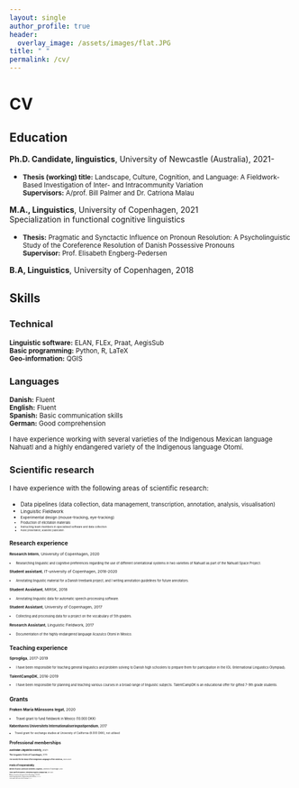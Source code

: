 ```yaml
---
layout: single
author_profile: true
header:
  overlay_image: /assets/images/flat.JPG
title: " "
permalink: /cv/
---
```


# CV

## Education

**Ph.D. Candidate, linguistics**, University of Newcastle (Australia), 2021-  

* <small> **Thesis (working) title:** Landscape, Culture, Cognition, and Language: A Fieldwork-Based Investigation of Inter- and Intracommunity Variation   
**Supervisors:** A/prof. Bill Palmer and Dr. Catriona Malau </small>

**M.A., Linguistics**, University of Copenhagen, 2021    
Specialization in functional cognitive linguistics  

* <small> **Thesis:** Pragmatic and Synctactic Influence on Pronoun Resolution: A Psycholinguistic Study of the Coreference Resolution of Danish Possessive Pronouns  
**Supervisor:** Prof. Elisabeth Engberg-Pedersen </small>

**B.A, Linguistics**, University of Copenhagen, 2018  

## Skills

### Technical

<small>**Linguistic software:** ELAN, FLEx, Praat, AegisSub </small>  
<small>**Basic programming:** Python, R, LaTeX </small>  
<small>**Geo-information:** QGIS</small>  

### Languages

<small>**Danish:**	Fluent</small>  
<small>**English:**	Fluent</small>  
<small>**Spanish:**	Basic communication skills</small>  
<small>**German:**	Good comprehension</small>  

<small>I have experience working with several varieties of the Indigenous Mexican language Nahuatl and a highly endangered variety of the Indigenous language Otomí.</small>

### Scientific research

<small> I have experience with the following areas of scientific research:
* <small> Data pipelines (data collection, data management, transcription, annotation, analysis, visualisation)
* <small> Linguistic Fieldwork
* <small> Experimental design (mouse-tracking, eye-tracking)
* <small> Production of elicitation materials
* <small> Instructing team members in specialised software and data collection
* <small> Public presentation, academic publication

## Research experience

**Research Intern**, University of Copenhagen, 2020  

* <small> Researching linguistic and cognitive preferences regarding the use of different orientational systems in two varieties of Nahuatl as part of the Nahuatl Space Project. </small>

**Student assistant**, IT-university of Copenhagen, 2018-2020  

* <small> Annotating linguistic material for a Danish treebank project, and I writing annotation guidelines for future annotators. </small>

**Student Assistant**, MIRSK, 2018  

* <small> Annotating linguistic data for automatic speech-processing software. </small>

**Student Assistant**, University of Copenhagen, 2017  

* <small> Collecting and processing data for a project on the vocabulary of 5th graders. </small>

**Research Assistant**, Linguistic Fieldwork, 2017  

* <small> Documentation of the highly endangered language Acazulco Otomí in Mexico. </small>

## Teaching experience

**Sprogliga**, 2017-2019  

* <small> I have been responsible for teaching general linguistics and problem solving to Danish high schoolers to prepare them for participation in the IOL (International Linguistics Olympiad). </small>

**TalentCampDK**, 2016-2019  
* <small> I have been responsible for planning and teaching various courses in a broad range of linguistic subjects. TalentCampDK is an educational offer for gifted 7-9th grade students. </small>

## Grants

**Frøken Maria Månssons legat**, 2020
* <small> Travel grant to fund fieldwork in Mexico (10.000 DKK)

**Københavns Universitets Internationaliseringsstipendium**, 2017
* <small> Travel grant for exchange studies at University of California (8.000 DKK), not utilised

## Professional memberships

<small> **Australian Linguistics Society,** 2021-

<small> **The Linguistic Circle of Copenhagen,** 2015-

<small> **The Society for the Study of the Indigenous Languages of the Americas,** 2020-2021

## Posts of responsibility

<small> **Member of quota 2-admission committee, Linguistics,** University of Copenhagen, 2020

<small> **Team Leader for the Danish IOL (International Linguistics Olympiad) team,** 2017-2020

<small> **Member of committee, the Linguistic Circle of Copenhagen,** 2016-2020

<small> **Member of organising committee, Sprogvidenskabelig Studenterkonference,** 2016-2020

<small> **Chairman, linguistic Student Council, University of Copenhagen,** 2016-2019
